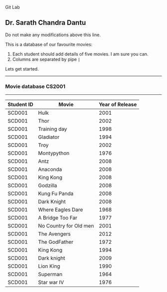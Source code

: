 Git Lab 

## Dr. Sarath Chandra Dantu


Do not make any modifications above this line.

This is a database of our favourite movies:

1. Each student should add details of five movies. I am sure you can.
2. Columns are separated by pipe `|`

Lets get started.

---

### Movie database CS2001

---

Student ID | Movie | Year of Release
--- | --- | ---
SCD001|Hulk|2001
SCD001|Thor|2002
SCD001| Training day | 1998
SCD001|Gladiator | 1994
SCD001|Troy | 2002
SCD001| Montypython|1976
SCD001|Antz |2008
SCD001|Anaconda | 2008
SCD001|King Kong |2008
SCD001|Godzilla | 2008
SCD001|Kung Fu Panda |2008
SCD001|Dark Knight | 2008
SCD001|Where Eagles Dare|1968
SCD001|A Bridge Too Far|1977
SCD001|No Country for Old men| 2001
SCD001|The Avengers | 2012
SCD001|The GodFather | 1972
SCD001|King Kong| 1994
SCD001|Dark knight | 2009
SCD001 |Lion King | 1990
SCD001 | Superman | 1964
SCD001 | Star war IV | 1976
